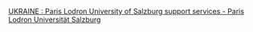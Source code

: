[UKRAINE : Paris Lodron University of Salzburg support services - Paris Lodron Universität Salzburg](https://qi.tc/qi/115414)